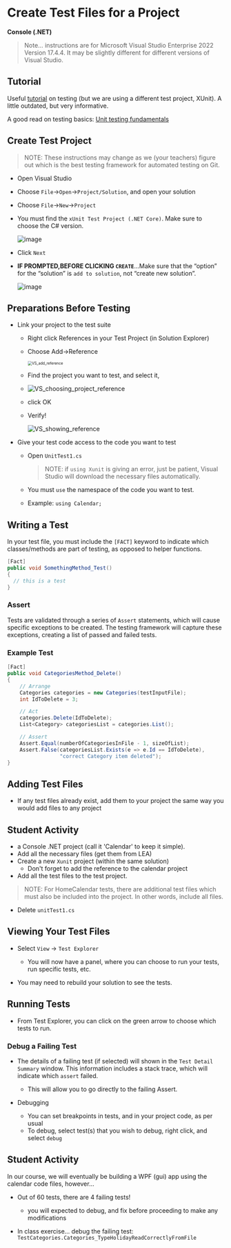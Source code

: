 # Create Test Files for a Project

**Console (.NET)**

> Note… instructions are for Microsoft Visual Studio Enterprise 2022 Version 17.4.4. It may be slightly different for different versions of Visual Studio.

## Tutorial

Useful [tutorial](https://docs.microsoft.com/en-us/visualstudio/test/walkthrough-creating-and-running-unit-tests-for-managed-code?view=vs-2019) on testing (but we are using a different test project, XUnit). A little outdated, but very informative.  

A good read on testing basics: [Unit testing fundamentals](https://learn.microsoft.com/en-us/visualstudio/test/unit-test-basics?view=vs-2019)



## Create Test Project

> NOTE: These instructions may change as we (your teachers) figure out which is the best testing framework for automated testing on Git.  

* Open Visual Studio

* Choose `File`->`Open`->`Project/Solution`, and open your solution

* Choose `File`->`New`->`Project`

* You must find the `xUnit Test Project (.NET Core)`. Make sure to choose the C# version.

  ![image](./Images/04_select_unit_testing_project_type.png)

  

* Click `Next`

* **IF PROMPTED,BEFORE CLICKING `CREATE`**…Make sure that the “option” for the “solution” is `add to solution`, not “create new solution”.

  ![image](./Images/04_add_to_solution.png)




## Preparations Before Testing

* Link your project to the test suite

  * Right click References in your Test Project (in Solution Explorer)

  * Choose Add->Reference

    <img src="./Images/VS_add_reference.png" alt="VS_add_reference" style="zoom:60%;" />

  * Find the project you want to test, and select it, 

  * ![VS_choosing_project_reference](./Images/VS_choosing_project_reference.png)

  * click OK

  * Verify!

    ![VS_showing_reference](./Images/VS_showing_reference.PNG)

* Give your test code access to the code you want to test

  * Open `UnitTest1.cs`

    > NOTE: if `using Xunit` is giving an error,  just be patient, Visual Studio will download the necessary files automatically.

  * You must `use` the namespace of the code you want to test.

  * Example: `using Calendar;`

## Writing a Test

In your test file, you must include the `[FACT]` keyword to indicate which classes/methods are part of testing, as opposed to helper functions.

```csharp
[Fact]
public void SomethingMethod_Test()
{
  // this is a test
}
```

### Assert

Tests are validated through a series of `Assert` statements, which will cause specific exceptions to be created.  The testing framework will capture these exceptions, creating a list of passed and failed tests. 

### Example Test

```csharp
[Fact]
public void CategoriesMethod_Delete()
{
    // Arrange
    Categories categories = new Categories(testInputFile);
    int IdToDelete = 3;

    // Act
    categories.Delete(IdToDelete);
    List<Category> categoriesList = categories.List();

    // Assert
    Assert.Equal(numberOfCategoriesInFile - 1, sizeOfList);
    Assert.False(categoriesList.Exists(e => e.Id == IdToDelete), 
                 "correct Category item deleted");
}
```



## Adding Test Files

* If any test files already exist, add them to your project the same way you would add files to any project

## Student Activity

* a Console .NET project (call it 'Calendar' to keep it simple).
* Add all the necessary files (get them from LEA)
* Create a new `Xunit` project (within the same solution)
  * Don't forget to add the reference to the calendar project
* Add all the test files to the test project.

> NOTE: For HomeCalendar tests, there are additional test files which must also be included into the project. In other words, include all files.

* Delete `unitTest1.cs`

## Viewing Your Test Files

* Select `View` -> `Test Explorer`
  * You will now have a panel, where you can choose to run your tests, run specific tests, etc.

* You may need to rebuild your solution to see the tests.

## Running Tests

* From Test Explorer, you can click on the green arrow to choose which tests to run.

### Debug a Failing Test

* The details of a failing test (if selected) will shown in the `Test Detail Summary` window.  This information includes a stack trace, which will indicate which `assert` failed.
  * This will allow you to go directly to the failing Assert.

* Debugging
  * You can set breakpoints in tests, and in your project code, as per usual
  * To debug, select test(s) that you wish to debug, right click, and select `debug`

## Student Activity

In our course, we will eventually be building a WPF (gui) app using the calendar code files, however…

* Out of 60 tests, there are 4 failing tests! 
  * you will expected to debug, and fix before proceeding to make any modifications

* In class exercise... debug the failing test: `TestCategories.Categories_TypeHolidayReadCorrectlyFromFile`
